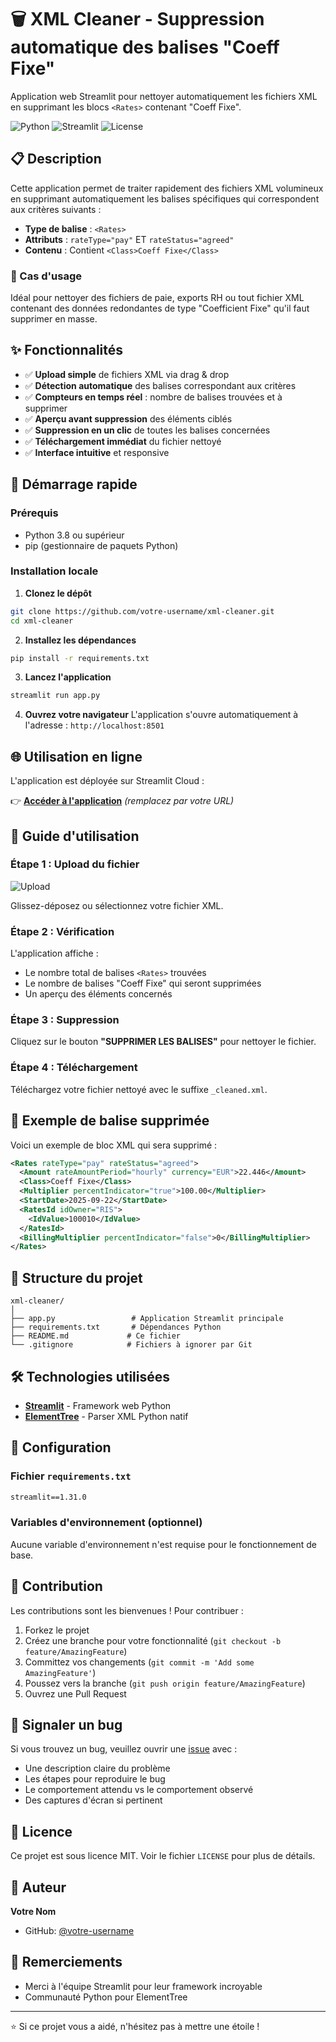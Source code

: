 # 🗑️ XML Cleaner - Suppression automatique des balises "Coeff Fixe"

Application web Streamlit pour nettoyer automatiquement les fichiers XML en supprimant les blocs `<Rates>` contenant "Coeff Fixe".

![Python](https://img.shields.io/badge/python-3.8+-blue.svg)
![Streamlit](https://img.shields.io/badge/streamlit-1.31.0-red.svg)
![License](https://img.shields.io/badge/license-MIT-green.svg)

## 📋 Description

Cette application permet de traiter rapidement des fichiers XML volumineux en supprimant automatiquement les balises spécifiques qui correspondent aux critères suivants :

- **Type de balise** : `<Rates>`
- **Attributs** : `rateType="pay"` ET `rateStatus="agreed"`
- **Contenu** : Contient `<Class>Coeff Fixe</Class>`

### 🎯 Cas d'usage

Idéal pour nettoyer des fichiers de paie, exports RH ou tout fichier XML contenant des données redondantes de type "Coefficient Fixe" qu'il faut supprimer en masse.

## ✨ Fonctionnalités

- ✅ **Upload simple** de fichiers XML via drag & drop
- ✅ **Détection automatique** des balises correspondant aux critères
- ✅ **Compteurs en temps réel** : nombre de balises trouvées et à supprimer
- ✅ **Aperçu avant suppression** des éléments ciblés
- ✅ **Suppression en un clic** de toutes les balises concernées
- ✅ **Téléchargement immédiat** du fichier nettoyé
- ✅ **Interface intuitive** et responsive

## 🚀 Démarrage rapide

### Prérequis

- Python 3.8 ou supérieur
- pip (gestionnaire de paquets Python)

### Installation locale

1. **Clonez le dépôt**
```bash
git clone https://github.com/votre-username/xml-cleaner.git
cd xml-cleaner
```

2. **Installez les dépendances**
```bash
pip install -r requirements.txt
```

3. **Lancez l'application**
```bash
streamlit run app.py
```

4. **Ouvrez votre navigateur**
L'application s'ouvre automatiquement à l'adresse : `http://localhost:8501`

## 🌐 Utilisation en ligne

L'application est déployée sur Streamlit Cloud :

👉 **[Accéder à l'application](https://votre-app.streamlit.app)** *(remplacez par votre URL)*

## 📖 Guide d'utilisation

### Étape 1 : Upload du fichier
![Upload](https://via.placeholder.com/600x200/4CAF50/FFFFFF?text=1.+Uploadez+votre+fichier+XML)

Glissez-déposez ou sélectionnez votre fichier XML.

### Étape 2 : Vérification
L'application affiche :
- Le nombre total de balises `<Rates>` trouvées
- Le nombre de balises "Coeff Fixe" qui seront supprimées
- Un aperçu des éléments concernés

### Étape 3 : Suppression
Cliquez sur le bouton **"SUPPRIMER LES BALISES"** pour nettoyer le fichier.

### Étape 4 : Téléchargement
Téléchargez votre fichier nettoyé avec le suffixe `_cleaned.xml`.

## 🔧 Exemple de balise supprimée

Voici un exemple de bloc XML qui sera supprimé :

```xml
<Rates rateType="pay" rateStatus="agreed">
  <Amount rateAmountPeriod="hourly" currency="EUR">22.446</Amount>
  <Class>Coeff Fixe</Class>
  <Multiplier percentIndicator="true">100.00</Multiplier>
  <StartDate>2025-09-22</StartDate>
  <RatesId idOwner="RIS">
    <IdValue>100010</IdValue>
  </RatesId>
  <BillingMultiplier percentIndicator="false">0</BillingMultiplier>
</Rates>
```

## 📁 Structure du projet

```
xml-cleaner/
│
├── app.py                 # Application Streamlit principale
├── requirements.txt       # Dépendances Python
├── README.md             # Ce fichier
└── .gitignore            # Fichiers à ignorer par Git
```

## 🛠️ Technologies utilisées

- **[Streamlit](https://streamlit.io/)** - Framework web Python
- **[ElementTree](https://docs.python.org/3/library/xml.etree.elementtree.html)** - Parser XML Python natif

## 📝 Configuration

### Fichier `requirements.txt`
```txt
streamlit==1.31.0
```

### Variables d'environnement (optionnel)
Aucune variable d'environnement n'est requise pour le fonctionnement de base.

## 🤝 Contribution

Les contributions sont les bienvenues ! Pour contribuer :

1. Forkez le projet
2. Créez une branche pour votre fonctionnalité (`git checkout -b feature/AmazingFeature`)
3. Committez vos changements (`git commit -m 'Add some AmazingFeature'`)
4. Poussez vers la branche (`git push origin feature/AmazingFeature`)
5. Ouvrez une Pull Request

## 🐛 Signaler un bug

Si vous trouvez un bug, veuillez ouvrir une [issue](https://github.com/votre-username/xml-cleaner/issues) avec :
- Une description claire du problème
- Les étapes pour reproduire le bug
- Le comportement attendu vs le comportement observé
- Des captures d'écran si pertinent

## 📜 Licence

Ce projet est sous licence MIT. Voir le fichier `LICENSE` pour plus de détails.

## 👤 Auteur

**Votre Nom**
- GitHub: [@votre-username](https://github.com/votre-username)

## 🙏 Remerciements

- Merci à l'équipe Streamlit pour leur framework incroyable
- Communauté Python pour ElementTree

---

⭐ Si ce projet vous a aidé, n'hésitez pas à mettre une étoile !
